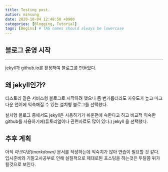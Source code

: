 ```yaml
---
title: Testing post.
autior: minsung
date: 2020-10-04 12:48:50 +0900
categories: [Blogging, Tutorial]
tags: [Begins] # TAG names should always be lowercase
---
```


## 블로그 운영 시작

---

jekyll과 github.io를 활용하여 블로그를 만들었다.

## 왜 jekyll인가?

티스토리 같은 서비스형 블로그로 시작하려 했으나 좀 번거롭더라도 자유도가 높고 마크다운 언어에 익숙해질 수 있는 설치형 블로그를 선택했다.

설치형 블로그 중에서도 jekyll은 사용하기가 쉬운편에 속한다고 하고 비교적 익숙한 github를 사용하기에(튜토리얼이나 관련자료도 많이 있다.)
jekyll 을 선택했다.

## 추후 계획

아직 _마크다운(markdown)_ 문서를 작성하는데 익숙치가 않아 연습이 필요할 것 같다.
입시준비와 기말고사공부로 인해 실질적으로 제대로된 포스팅을 하는것은 두달쯤 뒤가 될것으로 보인다.
